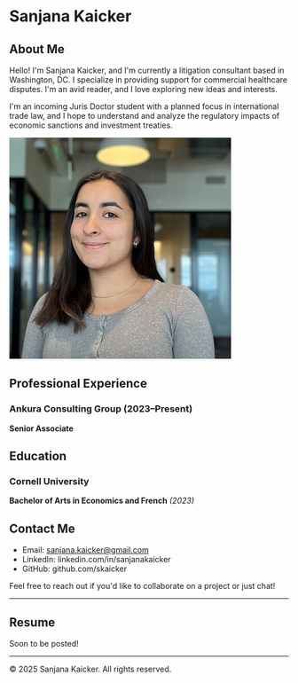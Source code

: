 # Sanjana Kaicker

## About Me

Hello! I'm Sanjana Kaicker, and I'm currently a litigation consultant based in Washington, DC. I specialize in providing support for commercial healthcare disputes. I'm an avid reader, and I love exploring new ideas and interests.

I'm an incoming Juris Doctor student with a planned focus in international trade law, and I hope to understand and analyze the regulatory impacts of economic sanctions and investment treaties. 

![Profile Photo](Photo.PNG)

## Professional Experience

### Ankura Consulting Group (2023–Present)
**Senior Associate**

## Education

### Cornell University
**Bachelor of Arts in Economics and French** *(2023)*

## Contact Me

- Email: sanjana.kaicker@gmail.com
- LinkedIn: linkedin.com/in/sanjanakaicker
- GitHub: github.com/skaicker

Feel free to reach out if you'd like to collaborate on a project or just chat!

---

## Resume

Soon to be posted!

---

© 2025 Sanjana Kaicker. All rights reserved.
